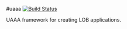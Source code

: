 #uaaa 
[![Build Status](https://dvabita.visualstudio.com/_apis/public/build/definitions/dfae9189-1125-49f9-986d-03eb1c7b20e7/2/badge)](https://dvabita.visualstudio.com/Uaaa/_build)


UAAA framework for creating LOB applications.
